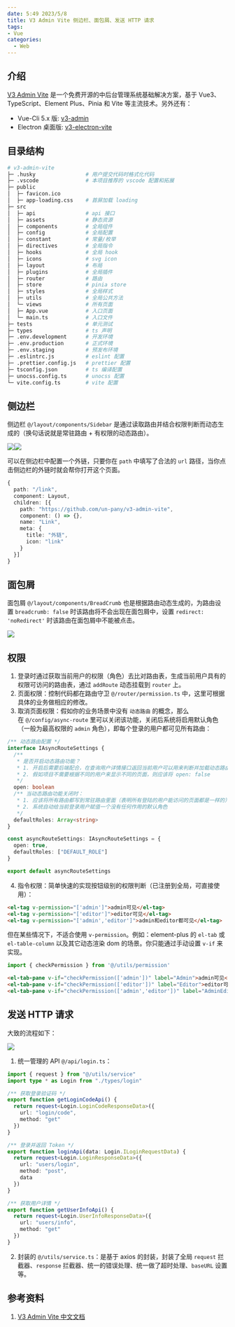 ```yaml
---
date: 5:49 2023/5/8
title: V3 Admin Vite 侧边栏、面包屑、发送 HTTP 请求
tags:
- Vue
categories:
  - Web
---
```

## 介绍
[V3 Admin Vite](https://github.com/un-pany/v3-admin-vite) 是一个免费开源的中后台管理系统基础解决方案，基于 Vue3、TypeScript、Element Plus、Pinia 和 Vite 等主流技术。另外还有：
- Vue-Cli 5.x 版: [v3-admin](https://github.com/un-pany/v3-admin)
- Electron 桌面版: [v3-electron-vite](https://github.com/un-pany/v3-electron-vite)

## 目录结构
```sh
# v3-admin-vite
├─ .husky                # 用户提交代码时格式化代码
├─ .vscode               # 本项目推荐的 vscode 配置和拓展
├─ public
│  ├─ favicon.ico
│  ├─ app-loading.css    # 首屏加载 loading
├─ src
│  ├─ api                # api 接口
│  ├─ assets             # 静态资源
│  ├─ components         # 全局组件
│  ├─ config             # 全局配置
│  ├─ constant           # 常量/枚举
│  ├─ directives         # 全局指令
│  ├─ hooks              # 全局 hook
│  ├─ icons              # svg icon
│  ├─ layout             # 布局
│  ├─ plugins            # 全局插件
│  ├─ router             # 路由
│  ├─ store              # pinia store
│  ├─ styles             # 全局样式
│  ├─ utils              # 全局公共方法
│  └─ views              # 所有页面
│  ├─ App.vue            # 入口页面
│  └─ main.ts            # 入口文件
├─ tests                 # 单元测试
├─ types                 # ts 声明
├─ .env.development      # 开发环境
├─ .env.production       # 正式环境
├─ .env.staging          # 预发布环境
├─ .eslintrc.js          # eslint 配置
├─ .prettier.config.js   # prettier 配置
├─ tsconfig.json         # ts 编译配置
├─ unocss.config.ts      # unocss 配置
└─ vite.config.ts        # vite 配置
```

## 侧边栏
侧边栏 `@/layout/components/Sidebar` 是通过读取路由并结合权限判断而动态生成的（换句话说就是常驻路由 + 有权限的动态路由）。

<div style="display: flex">
<img src="https://p6-juejin.byteimg.com/tos-cn-i-k3u1fbpfcp/7746005771b54a798abc258d5b77b412~tplv-k3u1fbpfcp-zoom-in-crop-mark:1512:0:0:0.awebp?"  />
<img src="https://p3-juejin.byteimg.com/tos-cn-i-k3u1fbpfcp/796d157f7af2478a95fca2389702450d~tplv-k3u1fbpfcp-zoom-in-crop-mark:1512:0:0:0.awebp?" />
</div>

可以在侧边栏中配置一个外链，只要你在 `path` 中填写了合法的 `url` 路径，当你点击侧边栏的外链时就会帮你打开这个页面。
```ts
{
  path: "/link",
  component: Layout,
  children: [{
    path: "https://github.com/un-pany/v3-admin-vite",
    component: () => {},
    name: "Link",
    meta: {
      title: "外链",
      icon: "link"
    }
  }]
}
```

## 面包屑
面包屑 `@/layout/components/BreadCrumb` 也是根据路由动态生成的，为路由设置 `breadcrumb: false` 时该路由将不会出现在面包屑中，设置 `redirect: 'noRedirect'` 时该路由在面包屑中不能被点击。

![](https://p6-juejin.byteimg.com/tos-cn-i-k3u1fbpfcp/400ab6098b9c4fe28f3a3057cf0ce235~tplv-k3u1fbpfcp-zoom-in-crop-mark:1512:0:0:0.awebp)

## 权限
1. 登录时通过获取当前用户的权限（角色）去比对路由表，生成当前用户具有的权限可访问的路由表，通过 `addRoute` 动态挂载到 `router` 上。
2. 页面权限：控制代码都在路由守卫 `@/router/permission.ts` 中，这里可根据具体的业务做相应的修改。
3. 取消页面权限：假如你的业务场景中没有 `动态路由` 的概念，那么在 `@/config/async-route` 里可以关闭该功能，关闭后系统将启用默认角色（一般为最高权限的 `admin` 角色），即每个登录的用户都可见所有路由：
```ts
/** 动态路由配置 */
interface IAsyncRouteSettings {
  /**
   * 是否开启动态路由功能？
   * 1. 开启后需要后端配合，在查询用户详情接口返回当前用户可以用来判断并加载动态路由的字段（该项目用的是角色 roles 字段）
   * 2. 假如项目不需要根据不同的用户来显示不同的页面，则应该将 open: false
   */
  open: boolean
  /** 当动态路由功能关闭时：
   * 1. 应该将所有路由都写到常驻路由里面（表明所有登陆的用户能访问的页面都是一样的）
   * 2. 系统自动给当前登录用户赋值一个没有任何作用的默认角色
   */
  defaultRoles: Array<string>
}

const asyncRouteSettings: IAsyncRouteSettings = {
  open: true,
  defaultRoles: ["DEFAULT_ROLE"]
}

export default asyncRouteSettings
```
4. 指令权限：简单快速的实现按钮级别的权限判断（已注册到全局，可直接使用）：
```html
<el-tag v-permission="['admin']">admin可见</el-tag>
<el-tag v-permission="['editor']">editor可见</el-tag>
<el-tag v-permission="['admin','editor']">admin和editor都可见</el-tag>
```
但在某些情况下，不适合使用 `v-permission`。例如：element-plus 的 `el-tab` 或 `el-table-column` 以及其它动态渲染 dom 的场景。你只能通过手动设置 `v-if` 来实现。
```ts
import { checkPermission } from '@/utils/permission'
```
```html
<el-tab-pane v-if="checkPermission(['admin'])" label="Admin">admin可见</el-tab-pane>
<el-tab-pane v-if="checkPermission(['editor'])" label="Editor">editor可见</el-tab-pane>
<el-tab-pane v-if="checkPermission(['admin','editor'])" label="AdminEditor">admin和editor都可见</el-tab-pane>
```

## 发送 HTTP 请求
大致的流程如下：

![](https://p3-juejin.byteimg.com/tos-cn-i-k3u1fbpfcp/50d9b85bac81431b8b5ad89f8d72058b~tplv-k3u1fbpfcp-zoom-in-crop-mark:1512:0:0:0.awebp?)

1. 统一管理的 API `@/api/login.ts`：
```ts
import { request } from "@/utils/service"
import type * as Login from "./types/login"

/** 获取登录验证码 */
export function getLoginCodeApi() {
  return request<Login.LoginCodeResponseData>({
    url: "login/code",
    method: "get"
  })
}

/** 登录并返回 Token */
export function loginApi(data: Login.ILoginRequestData) {
  return request<Login.LoginResponseData>({
    url: "users/login",
    method: "post",
    data
  })
}

/** 获取用户详情 */
export function getUserInfoApi() {
  return request<Login.UserInfoResponseData>({
    url: "users/info",
    method: "get"
  })
}
```
2. 封装的 `@/utils/service.ts`：是基于 axios 的封装，封装了全局 `request` 拦截器、`response` 拦截器、统一的错误处理、统一做了超时处理、`baseURL` 设置等。

## 参考资料
1. [V3 Admin Vite 中文文档](https://juejin.cn/post/7089377403717287972)
